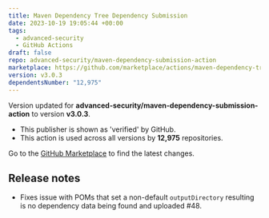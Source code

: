 ```yaml
---
title: Maven Dependency Tree Dependency Submission
date: 2023-10-19 19:05:44 +00:00
tags:
  - advanced-security
  - GitHub Actions
draft: false
repo: advanced-security/maven-dependency-submission-action
marketplace: https://github.com/marketplace/actions/maven-dependency-tree-dependency-submission
version: v3.0.3
dependentsNumber: "12,975"
---
```



Version updated for **advanced-security/maven-dependency-submission-action** to version **v3.0.3**.
- This publisher is shown as 'verified' by GitHub.
- This action is used across all versions by **12,975** repositories.

Go to the [GitHub Marketplace](https://github.com/marketplace/actions/maven-dependency-tree-dependency-submission) to find the latest changes.

## Release notes

* Fixes issue with POMs that set a non-default `outputDirectory` resulting is no dependency data being found and uploaded #48.
